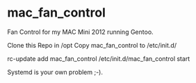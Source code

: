 mac_fan_control
===============

Fan Control for my MAC Mini 2012 running Gentoo.

Clone this Repo in /opt
Copy mac_fan_control to /etc/init.d/

rc-update add mac_fan_control
/etc/init.d/mac_fan_control start

Systemd is your own problem ;-).